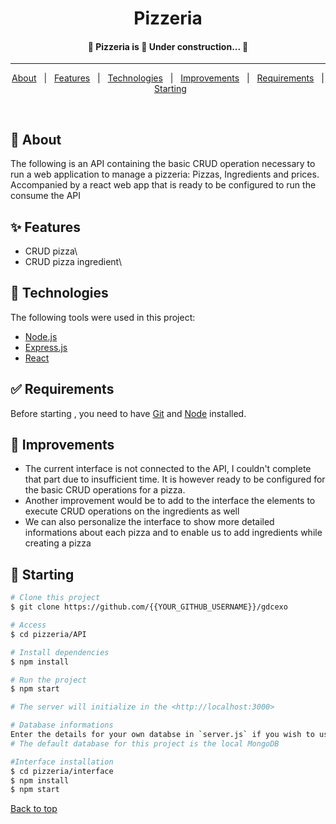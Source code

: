 <div align="center" id="top"> 
</div>

<h1 align="center">Pizzeria</h1>

<!-- Status -->

<h4 align="center"> 
	🚧  Pizzeria is 🚀 Under construction...  🚧
</h4> 

<hr>

<p align="center">
  <a href="#dart-about">About</a> &#xa0; | &#xa0; 
  <a href="#sparkles-features">Features</a> &#xa0; | &#xa0;
  <a href="#rocket-technologies">Technologies</a> &#xa0; | &#xa0;
   <a href="#dart-requirements">Improvements</a> &#xa0; | &#xa0;
  <a href="#white_check_mark-requirements">Requirements</a> &#xa0; | &#xa0;
  <a href="#checkered_flag-starting">Starting</a>
</p>

<br>

## :dart: About ##

The following is an API containing the basic CRUD operation necessary to run a web application to manage a pizzeria: Pizzas, Ingredients and prices. Accompanied by a react web app that is ready to be configured to run the consume the API

## :sparkles: Features ##

- CRUD pizza\
- CRUD pizza ingredient\

## :rocket: Technologies ##

The following tools were used in this project:

- [Node.js](https://nodejs.org/en/)
- [Express.js](https://expressjs.com/)
- [React](https://pt-br.reactjs.org/)

## :white_check_mark: Requirements ##

Before starting , you need to have [Git](https://git-scm.com) and [Node](https://nodejs.org/en/) installed.

## :dart: Improvements ##

- The current interface is not connected to the API, I couldn't complete that part due to insufficient time. It is however ready to be configured for the basic CRUD operations for a pizza.
- Another improvement would be to add to the interface the elements to execute CRUD operations on the ingredients as well
- We can also personalize the interface to show more detailed informations about each pizza and to enable us to add ingredients while creating a pizza

## :checkered_flag: Starting ##

```bash
# Clone this project
$ git clone https://github.com/{{YOUR_GITHUB_USERNAME}}/gdcexo

# Access
$ cd pizzeria/API

# Install dependencies
$ npm install

# Run the project
$ npm start

# The server will initialize in the <http://localhost:3000>

# Database informations
Enter the details for your own databse in `server.js` if you wish to use a different database
# The default database for this project is the local MongoDB

#Interface installation
$ cd pizzeria/interface
$ npm install
$ npm start
```

<a href="#top">Back to top</a>
